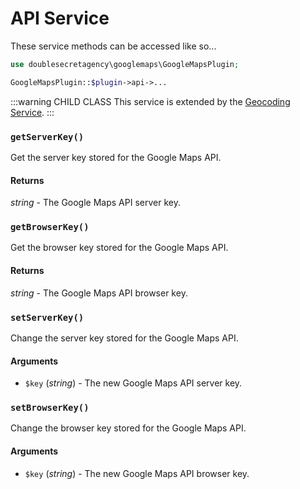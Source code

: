 # API Service

These service methods can be accessed like so...

```php
use doublesecretagency\googlemaps\GoogleMapsPlugin;

GoogleMapsPlugin::$plugin->api->...
```

:::warning CHILD CLASS
This service is extended by the [Geocoding Service](/services/geocoding-service).
:::

### `getServerKey()`

Get the server key stored for the Google Maps API.
 
#### Returns

_string_ - The Google Maps API server key.

### `getBrowserKey()`

Get the browser key stored for the Google Maps API.
 
#### Returns

_string_ - The Google Maps API browser key.

### `setServerKey()`

Change the server key stored for the Google Maps API.

#### Arguments

 - `$key` (_string_) - The new Google Maps API server key.

### `setBrowserKey()`

Change the browser key stored for the Google Maps API.

#### Arguments

 - `$key` (_string_) - The new Google Maps API browser key.
